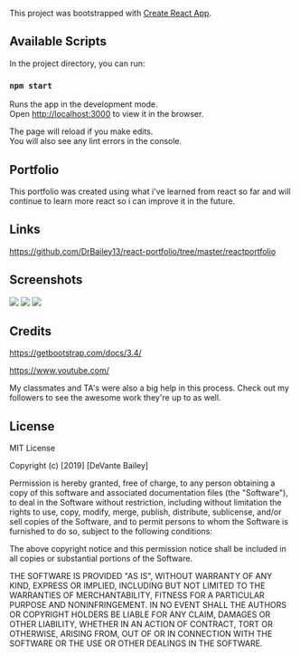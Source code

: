 This project was bootstrapped with [Create React App](https://github.com/facebook/create-react-app).

## Available Scripts

In the project directory, you can run:

### `npm start`

Runs the app in the development mode.<br />
Open [http://localhost:3000](http://localhost:3000) to view it in the browser.

The page will reload if you make edits.<br />
You will also see any lint errors in the console.

## Portfolio

This portfolio was created using what i've learned from react so far and will continue to learn more react so i can improve it in the future. 

## Links

https://github.com/DrBailey13/react-portfolio/tree/master/reactportfolio




## Screenshots

<img src="/Users/devantebailey/Class/Homework/MERN/Mern/practiceapp/portfolio/src/images/aboutme.png">

<img src="/Users/devantebailey/Class/Homework/MERN/Mern/practiceapp/portfolio/src/images/contact.png">

<img src="/Users/devantebailey/Class/Homework/MERN/Mern/practiceapp/portfolio/src/images/portfolio.png">

## Credits

https://getbootstrap.com/docs/3.4/

https://www.youtube.com/

My classmates and TA's were also a big help in this process. Check out my followers to see the awesome work they're up to as well.



## License
MIT License

Copyright (c) [2019] [DeVante Bailey]

Permission is hereby granted, free of charge, to any person obtaining a copy
of this software and associated documentation files (the "Software"), to deal
in the Software without restriction, including without limitation the rights
to use, copy, modify, merge, publish, distribute, sublicense, and/or sell
copies of the Software, and to permit persons to whom the Software is
furnished to do so, subject to the following conditions:

The above copyright notice and this permission notice shall be included in all
copies or substantial portions of the Software.

THE SOFTWARE IS PROVIDED "AS IS", WITHOUT WARRANTY OF ANY KIND, EXPRESS OR
IMPLIED, INCLUDING BUT NOT LIMITED TO THE WARRANTIES OF MERCHANTABILITY,
FITNESS FOR A PARTICULAR PURPOSE AND NONINFRINGEMENT. IN NO EVENT SHALL THE
AUTHORS OR COPYRIGHT HOLDERS BE LIABLE FOR ANY CLAIM, DAMAGES OR OTHER
LIABILITY, WHETHER IN AN ACTION OF CONTRACT, TORT OR OTHERWISE, ARISING FROM,
OUT OF OR IN CONNECTION WITH THE SOFTWARE OR THE USE OR OTHER DEALINGS IN THE
SOFTWARE.

